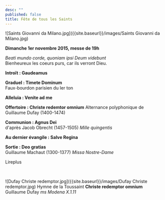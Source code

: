 ```yaml
---
desc: ""
published: false
title: Fête de tous les Saints
---
```


![Saints Giovanni da Milano.jpg]({{site.baseurl}}/images/Saints Giovanni da Milano.jpg)

**Dimanche 1er novembre 2015, messe de 19h**

*Beati mundo corde, quoniam ipsi Deum videbunt*  
Bienheureux les coeurs purs, car ils verront Dieu.

**Introït : Gaudeamus**

**Graduel : Timete Dominum**  
Faux-bourdon parisien du Ier ton

**Alleluia : Venite ad me**

**Offertoire : Christe redemtor omnium**
Alternance polyphonique de Guillaume Dufay (1400-1474)

**Communion : Agnus Dei**  
d'après Jacob Obrecht (1457-1505) *Mille quingentis*

**Au dernier évangile : Salve Regina**

**Sortie : Deo gratias**  
Guillaume Machaut (1300-1377) *Missa Nostre-Dame*

Lireplus

&nbsp;

![Dufay Christe redemptor.jpg]({{site.baseurl}}/images/Dufay Christe redemptor.jpg)
Hymne de la Toussaint **Christe redemptor omnium** Guillaume Dufay *ms Modena X.1.11*
